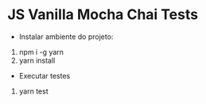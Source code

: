 # JS Vanilla Mocha Chai Tests

- Instalar ambiente do projeto:

1. npm i -g yarn
2. yarn install

- Executar testes

1. yarn test

